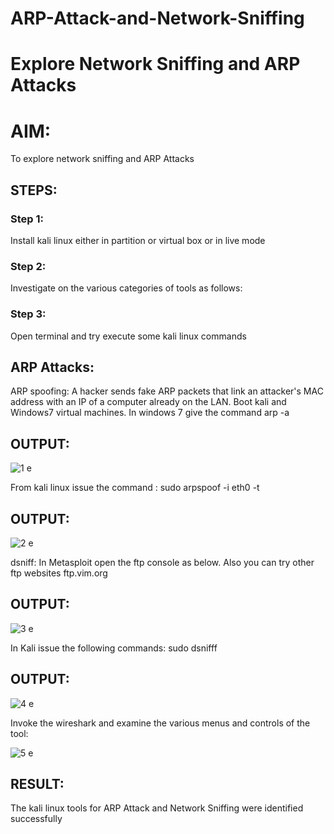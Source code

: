 # ARP-Attack-and-Network-Sniffing
# Explore Network Sniffing and ARP Attacks

# AIM:

To explore network sniffing and ARP Attacks

## STEPS:

### Step 1:

Install kali linux either in partition or virtual box or in live mode

### Step 2:

Investigate on the various categories of tools as follows:


### Step 3:
Open terminal and try execute some kali linux commands

## ARP Attacks:  
ARP spoofing: A hacker sends fake ARP packets that link an attacker's MAC address with an IP of a computer already on the LAN. 
Boot kali and Windows7 virtual machines.
In windows 7 give the command arp -a
## OUTPUT:

![1 e](https://github.com/sathyaa22/ARP-Attack-and-Network-Sniffing/assets/140483368/78242b98-467b-409d-b9f2-cda67d8042a7)

From kali linux issue the command :
sudo arpspoof -i eth0 -t <target system> <gateway>
## OUTPUT:

![2 e](https://github.com/sathyaa22/ARP-Attack-and-Network-Sniffing/assets/140483368/30eca18f-99ff-4abb-b68e-86d64d2efc06)

dsniff: In Metasploit open the ftp console as below. Also you can try other ftp websites ftp.vim.org
## OUTPUT:

![3 e](https://github.com/sathyaa22/ARP-Attack-and-Network-Sniffing/assets/140483368/b37e7292-9370-4a6e-adeb-0e1601c05a28)


In Kali issue the following commands:
sudo dsnifff
## OUTPUT:

![4 e](https://github.com/sathyaa22/ARP-Attack-and-Network-Sniffing/assets/140483368/15314f77-96e1-4aae-89a1-c90b4f28b61a)

Invoke the wireshark and examine the various menus  and controls of the tool:

![5 e](https://github.com/sathyaa22/ARP-Attack-and-Network-Sniffing/assets/140483368/8710a695-5396-49d4-93a1-a06df8a06e5b)

## RESULT:
The kali linux tools for ARP Attack and Network Sniffing were identified successfully
